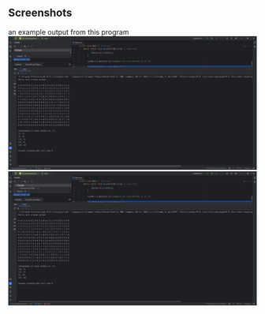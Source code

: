 ## Screenshots
an example output from this program
![Example screenshot](Screenshot_output.png)
![Example screenshot](Screenshot_output2.png)
<!-- If you have screenshots you'd like to share, include them here. -->
